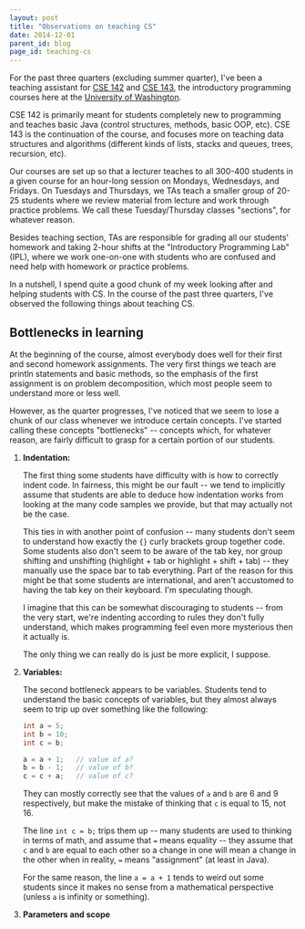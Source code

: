 ```yaml
---
layout: post
title: "Observations on teaching CS"
date: 2014-12-01
parent_id: blog
page_id: teaching-cs
---
```


For the past three quarters (excluding summer quarter), I've been a teaching assistant for [CSE 142][cse142] and [CSE 143][cse143], the introductory programming courses here at the [University of Washington][uw].

CSE 142 is primarily meant for students completely new to programming and teaches basic Java (control structures, methods, basic OOP, etc). CSE 143 is the continuation of the course, and focuses more on teaching data structures and algorithms (different kinds of lists, stacks and queues, trees, recursion, etc).

Our courses are set up so that a lecturer teaches to all 300-400 students in a given course for an hour-long session on Mondays, Wednesdays, and Fridays. On Tuesdays and Thursdays, we TAs teach a smaller group of 20-25 students where we review material from lecture and work through practice problems. We call these Tuesday/Thursday classes "sections", for whatever reason.

Besides teaching section, TAs are responsible for grading all our students' homework and taking 2-hour shifts at the "Introductory Programming Lab" (IPL), where we work one-on-one with students who are confused and need help with homework or practice problems.

In a nutshell, I spend quite a good chunk of my week looking after and helping students with CS. In the course of the past three quarters, I've observed the following things about teaching CS.

## Bottlenecks in learning

At the beginning of the course, almost everybody does well for their first and second homework assignments. The very first things we teach are println statements and basic methods, so the emphasis of the first assignment is on problem decomposition, which most people seem to understand more or less well. 

However, as the quarter progresses, I've noticed that we seem to lose a chunk of our class whenever we introduce certain concepts. I've started calling these concepts "bottlenecks" -- concepts which, for whatever reason, are fairly difficult to grasp for a certain portion of our students.

1.  **Indentation:**

    The first thing some students have difficulty with is how to correctly indent code. In fairness, this might be our fault -- we tend to implicitly assume that students are able to deduce how indentation works from looking at the many code samples we provide, but that may actually not be the case.
    
    This ties in with another point of confusion -- many students don't seem to understand how exactly the `{}` curly brackets group together code. Some students also don't seem to be aware of the tab key, nor group shifting and unshifting (highlight + tab or highlight + shift + tab) -- they manually use the space bar to tab everything. Part of the reason for this might be that some students are international, and aren't accustomed to having the tab key on their keyboard. I'm speculating though.
    
    I imagine that this can be somewhat discouraging to students -- from the very start, we're indenting according to rules they don't fully understand, which makes programming feel even more mysterious then it actually is. 
    
    The only thing we can really do is just be more explicit, I suppose.
    
2.  **Variables:**

    The second bottleneck appears to be variables. Students tend to understand the basic concepts of variables, but they almost always seem to trip up over something like the following:
    
    ```java
    int a = 5;
    int b = 10;
    int c = b;
    
    a = a + 1;   // value of a?
    b = b - 1;   // value of b?
    c = c + a;   // value of c?
    ```
        
    They can mostly correctly see that the values of `a` and `b` are 6 and 9 respectively, but make the mistake of thinking that `c` is equal to 15, not 16.
    
    The line `int c = b;` trips them up -- many students are used to thinking in terms of math, and assume that `=` means equality -- they assume that `c` and `b` are equal to each other so a change in one will mean a change in the other when in reality, `=` means "assignment" (at least in Java).
    
    For the same reason, the line `a = a + 1` tends to weird out some students since it makes no sense from a mathematical perspective (unless `a` is infinity or something).

3.  **Parameters and scope**

    
    



  [cse142]: http://www.cs.washington.edu/142
  [cse143]: http://www.cs.washington.edu/143
  [uw]: http://www.washington.edu